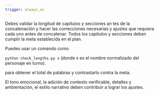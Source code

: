 ```yaml
---
trigger: always_on
---
```


Debes validar la longitud de capítulos y secciones an tes de la concatenación y hacer las correcciones necesarias y ajustes que requiera cada uno antes de concatenar. Todos los capítulos y secciones deben cumplir la meta establecida en el plan.

Puedes usar un comando como 

`python check_lengths.py x` (donde x es el nombre normalizado del personaje en turno).

para obtener el total de palabras y contrastarlo contra la meta.

El tono emocional, la adición de contexto verificable, detalles y ambientación, el estilo narrativo deben contribuir a lograr los ajustes.